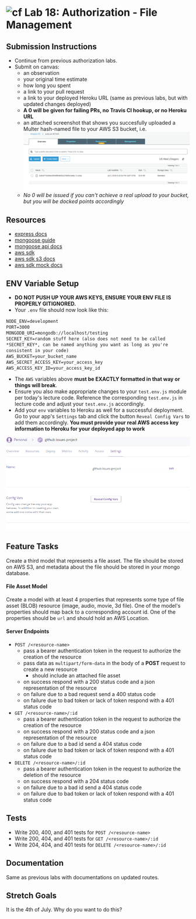 ![cf](https://i.imgur.com/7v5ASc8.png) Lab 18: Authorization - File Management
======

## Submission Instructions
* Continue from previous authorization labs.
* Submit on canvas: 
  * an observation
  * your original time estimate
  * how long you spent
  * a link to your pull request
  * a link to your deployed Heroku URL (same as previous labs, but with updated changes deployed)
  * **A 0 will be given for failing PRs, no Travis CI hookup, or no Heroku URL**
   * an attached screenshot that shows you succesfully uploaded a Multer hash-named file to your AWS S3 bucket, i.e. ![a screenshot of your bucket that shows the hashed file name provided by Multer](https://github.com/seattle-javascript-401d25/16-19-auth-asset-mgt/blob/master/Capture.PNG)
  * *No 0 will be issued if you can't achieve a real upload to your bucket, but you will be docked points accordingly*

## Resources
* [express docs](http://expressjs.com/en/4x/api.html)
* [mongoose guide](http://mongoosejs.com/docs/guide.html)
* [mongoose api docs](http://mongoosejs.com/docs/api.html)
* [aws sdk](https://github.com/aws/aws-sdk-js)
* [aws sdk s3 docs](http://docs.aws.amazon.com/AWSJavaScriptSDK/latest/AWS/S3.html)
* [aws sdk mock docs](https://github.com/dwyl/aws-sdk-mock)

## ENV Variable Setup
* **DO NOT PUSH UP YOUR AWS KEYS, ENSURE YOUR ENV FILE IS PROPERLY GITIGNORED.** 
* Your `.env` file should now look like this:
```
NODE_ENV=development
PORT=3000
MONGODB_URI=mongodb://localhost/testing
SECRET_KEY=random stuff here (also does not need to be called *SECRET_KEY*, can be named anything you want as long as you're consistent in your code)
AWS_BUCKET=your_bucket_name
AWS_SECRET_ACCESS_KEY=your_access_key
AWS_ACCESS_KEY_ID=your_access_key_id
```
* The `AWS` variables above **must be EXACTLY formatted in that way or things will break**. 
* Ensure you also make appropriate changes to your `test.env.js` module per today's lecture code. Reference the corresponding `test.env.js` in lecture code and adjust your `test.env.js` accordingly. 
* Add your `env` variables to Heroku as well for a successful deployment. Go to your app's `Settings` tab and click the button `Reveal Config Vars` to add them accordingly. **You must provide your real AWS access key information to Heroku for your deployed app to work**

![Go to your app's `Settings` tab and click the button `Reveal Config Vars` to add them accordingly.](https://github.com/seattle-javascript-401d25/16-19-auth-asset-mgt/blob/master/heroku.png) 

## Feature Tasks  
Create a third model that represents a file asset. The file should be stored on AWS S3, and metadata about the file should be stored in your mongo database.  
  
#### File Asset Model
Create a model with at least 4 properties that represents some type of file asset (BLOB) resource (image, audio, movie, 3d file). One of the model's properties should map back to a corresponding account id. One of the properties should be `url` and should hold an AWS Location.


#### Server Endpoints
* `POST /<resource-name>` 
  * pass a bearer authentication token in the request to authorize the creation of the resource
  * pass data as `multipart/form-data` in the body of a **POST** request to create a new resource
    * should include an attached file asset
  * on success respond with a 200 status code and a json representation of the resource
  * on failure due to a bad request send a 400 status code
  * on failure due to bad token or lack of token respond with a 401 status code
* `GET /<resource-name>/:id` 
  * pass a bearer authentication token in the request to authorize the creation of the resource
  * on success respond with a 200 status code and a json representation of the resource
  * on failure due to a bad id send a 404 status code
  * on failure due to bad token or lack of token respond with a 401 status code
* `DELETE /<resource-name>/:id` 
  * pass a bearer authentication token in the request to authorize the deletion of the resource
  * on success respond with a 204 status code
  * on failure due to a bad id send a 404 status code
  * on failure due to bad token or lack of token respond with a 401 status code
  
## Tests
* Write 200, 400, and 401 tests for `POST /<resource-name>`
* Write 200, 404, and 401 tests for `GET /<resource-name>/:id`
* Write 204, 404, and 401 tests for `DELETE /<resource-name>/:id`

## Documentation
Same as previous labs with documentations on updated routes. 

## Stretch Goals
It is the 4th of July. Why do you want to do this?
